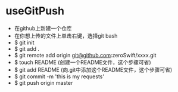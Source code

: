 # useGitPush
- 在github上新建一个仓库
- 在你想上传的文件上单击右键，选择git bash
- $ git init
- $ git add .
- $ git remote add origin git@github.com:zeroSwift/xxxx.git
- $ touch README (创建一个README文件，这个步骤可省)
- $ git add README (向.git中添加这个README文件，这个步骤可省)
- $ git commit -m 'this is my requests'
- $ git push origin master
